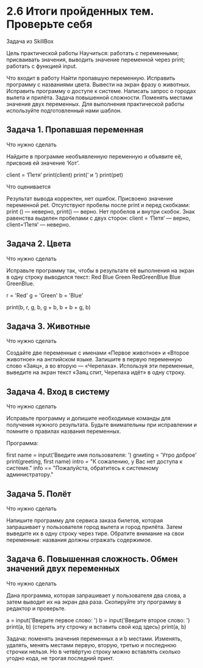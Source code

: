 # 2.6 Итоги пройденных тем. Проверьте себя

Задача из SkillBox

Цель практической работы
Научиться:  работать с переменными; присваивать значения, выводить значение переменной через print; работать с функцией input.

Что входит в работу
Найти пропавшую переменную.
Исправить программу с названиями цвета.
Вывести на экран фразу о животных.
Исправить программу о доступе к системе.
Написать запрос о городах вылета и прилёта.
Задача повышенной сложности. Поменять местами значения двух переменных.
Для выполнения практической работы используйте подготовленный нами шаблон.

## Задача 1. Пропавшая переменная
Что нужно сделать

Найдите в программе необъявленную переменную и объявите её, присвоив ей значение ‘Кот’.

client = ‘Петя’
print(client)
print(‘ и ’)
print(pet)

Что оценивается

Результат вывода корректен, нет ошибок. Присвоено значение переменной pet.
Отсутствуют пробелы после print и перед скобками: print () — неверно, print() — верно.
Нет пробелов и внутри скобок.
Знак равенства выделен пробелами с двух сторон: client = ‘Петя’ — верно, client=‘Петя’ — неверно.

## Задача 2. Цвета
Что нужно сделать

Исправьте программу так, чтобы в результате её выполнения на экран в одну строку выводился текст: Red Blue Green RedGreenBlue Blue GreenBlue.

r = 'Red'
g = 'Green'
b = 'Blue'

print(b, r, g, b, g + b, b + b + g, b)

## Задача 3. Животные
Что нужно сделать

Создайте две переменные с именами «Первое животное» и «Второе животное» на английском языке. Запишите в первую переменную слово «Заяц», а во вторую — «Черепаха». Используя эти переменные, выведите на экран текст «Заяц спит, Черепаха идёт» в одну строку.

## Задача 4. Вход в систему
Что нужно сделать

Исправьте программу и допишите необходимые команды для получения нужного результата. Будьте внимательны при исправлении и помните о правилах названия переменных.

Программа:

first name = input('Введите имя пользователя: ')
grииting = 'Утро доброе'
print(greeting, first name)
intro = "К сожалению, у Вас нет доступа к системе."
info == "Пожалуйста, обратитесь к системному администратору."

## Задача 5. Полёт
Что нужно сделать

Напишите программу для сервиса заказа билетов, которая запрашивает у пользователя город вылета и город прилёта. Затем выведите их в одну строку через тире. Обратите внимание на свои переменные: названия должны отражать содержимое.

##  Задача 6. Повышенная сложность. Обмен значений двух переменных
Что нужно сделать

Дана программа, которая запрашивает у пользователя два слова, а затем выводит их на экран два раза. Скопируйте эту программу в редактор и проверьте.

a = input('Введите первое слово: ')
b = input('Введите второе слово: ')
print(a, b)
(стереть эту строчку и вставить свой код здесь)
print(a, b)

Задача: поменять значения переменных a и b местами. Изменять, удалять, менять местами первую, вторую, третью и последнюю строчки нельзя. Но в четвёртую строку можно вставлять сколько угодно кода, не трогая последний принт. 
